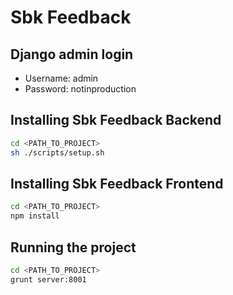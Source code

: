 Sbk Feedback
===========================================================

Django admin login
-----------------------------------------------------------

* Username: admin
* Password: notinproduction

Installing Sbk Feedback Backend
-----------------------------------------------------------

```sh
cd <PATH_TO_PROJECT>
sh ./scripts/setup.sh
```

Installing Sbk Feedback Frontend
-----------------------------------------------------------

```sh
cd <PATH_TO_PROJECT>
npm install
```

Running the project
-----------------------------------------------------------

```sh
cd <PATH_TO_PROJECT>
grunt server:8001
```
